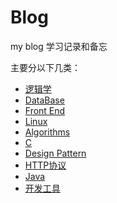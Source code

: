 # Blog
my blog
学习记录和备忘

主要分以下几类：
* [逻辑学](https://github.com/sundaym/Blog/projects/10)
* [DataBase](https://github.com/sundaym/Blog/projects/9)
* [Front End](https://github.com/sundaym/Blog/projects/8)
* [Linux](https://github.com/sundaym/Blog/projects/7)
* [Algorithms](https://github.com/sundaym/Blog/projects/6)
* [C](https://github.com/sundaym/Blog/projects/5)
* [Design Pattern](https://github.com/sundaym/Blog/projects/4)
* [HTTP协议](https://github.com/sundaym/Blog/projects/3)
* [Java](https://github.com/sundaym/Blog/projects/2)
* [开发工具](https://github.com/sundaym/Blog/projects/1)
